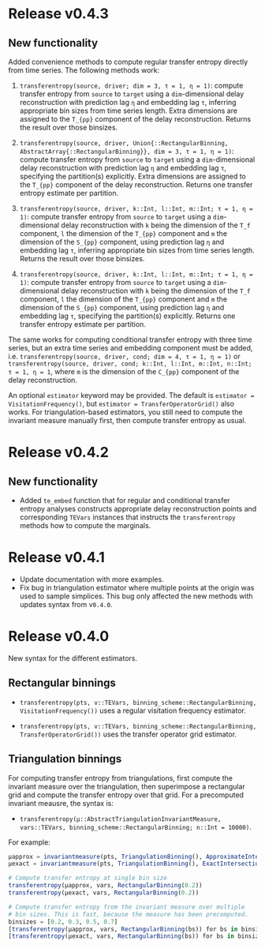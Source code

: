# Release v0.4.3

## New functionality

Added convenience methods to compute regular transfer entropy directly from time series. The following methods work:
        
1. `transferentropy(source, driver; dim = 3, τ = 1, η = 1)`: compute transfer entropy from `source` to `target` using a `dim`-dimensional delay reconstruction with prediction lag `η` and embedding lag `τ`, inferring appropriate bin sizes from time series length. Extra dimensions are assigned to the ``T_{pp}`` component of the delay reconstruction. Returns the result over those binsizes. 

2. `transferentropy(source, driver, Union{::RectangularBinning, AbstractArray{::RectangularBinning}}, dim = 3, τ = 1, η = 1)`: compute transfer entropy from `source` to `target` using a `dim`-dimensional delay reconstruction with prediction lag `η` and embedding lag `τ`, specifying the partition(s) explicitly. Extra dimensions are assigned to the ``T_{pp}`` component of the delay reconstruction. Returns one transfer entropy estimate per partition. 

3. `transferentropy(source, driver, k::Int, l::Int, m::Int; τ = 1, η = 1)`: compute transfer entropy from `source` to `target` using a `dim`-dimensional delay reconstruction with `k` being the dimension of the ``T_f`` component, `l` the dimension of the ``T_{pp}`` component and `m` the dimension of the ``S_{pp}`` component, using prediction lag `η` and embedding lag `τ`, inferring appropriate bin sizes from time series length. Returns the result over those binsizes. 

4. `transferentropy(source, driver, k::Int, l::Int, m::Int; τ = 1, η = 1)`: compute transfer entropy from `source` to `target` using a `dim`-dimensional delay reconstruction with `k` being the dimension of the ``T_f`` component, `l` the dimension of the ``T_{pp}`` component and `m` the dimension of the ``S_{pp}`` component, using prediction lag `η` and embedding lag `τ`, specifying the partition(s) explicitly. Returns one transfer entropy estimate per partition. 

The same works for computing conditional transfer entropy with three time series, but an extra time series and embedding component must be added, i.e. `transferentropy(source, driver, cond; dim = 4, τ = 1, η = 1)` or `transferentropy(source, driver, cond; k::Int, l::Int, m::Int, n::Int; τ = 1, η = 1`, where `m` is the dimension of the ``C_{pp}`` component of the delay reconstruction. 

An optional `estimator` keyword may be provided. The default is `estimator = VisitationFrequency()`, but `estimator = TransferOperatorGrid()` also works. For triangulation-based estimators, you still need to compute the invariant measure manually first, then compute transfer entropy as usual.

# Release v0.4.2

## New functionality

- Added `te_embed` function that for regular and conditional transfer entropy analyses constructs appropriate delay reconstruction points and corresponding `TEVars` instances that instructs the `transferentropy` methods how to compute the marginals.

# Release v0.4.1

- Update documentation with more examples.
- Fix bug in triangulation estimator where multiple points at the origin was used to sample 
        simplices. This bug only affected the new methods with updates syntax from v`0.4.0`.

# Release v0.4.0

New syntax for the different estimators.

## Rectangular binnings

- `transferentropy(pts, v::TEVars, binning_scheme::RectangularBinning, VisitationFrequency())` uses a regular visitation frequency estimator.

- `transferentropy(pts, v::TEVars, binning_scheme::RectangularBinning, TransferOperatorGrid())` uses the transfer operator grid estimator.

## Triangulation binnings

For computing transfer entropy from triangulations, first compute the invariant measure 
over the triangulation, then superimpose a rectangular grid and compute the transfer 
entropy over that grid. For a precomputed invariant meausre, the syntax is: 

- `transferentropy(μ::AbstractTriangulationInvariantMeasure, vars::TEVars,
        binning_scheme::RectangularBinning; n::Int = 10000)`.

For example:

```julia
μapprox = invariantmeasure(pts, TriangulationBinning(), ApproximateIntersection())
μexact = invariantmeasure(pts, TriangulationBinning(), ExactIntersection())

# Compute transfer entropy at single bin size
transferentropy(μapprox, vars, RectangularBinning(0.2))
transferentropy(μexact, vars, RectangularBinning(0.2))

# Compute transfer entropy from the invariant measure over multiple 
# bin sizes. This is fast, because the measure has been precomputed.
binsizes = [0.2, 0.3, 0.5, 0.7]
[transferentropy(μapprox, vars, RectangularBinning(bs)) for bs in binsizes]
[transferentropy(μexact, vars, RectangularBinning(bs)) for bs in binsizes]
```
